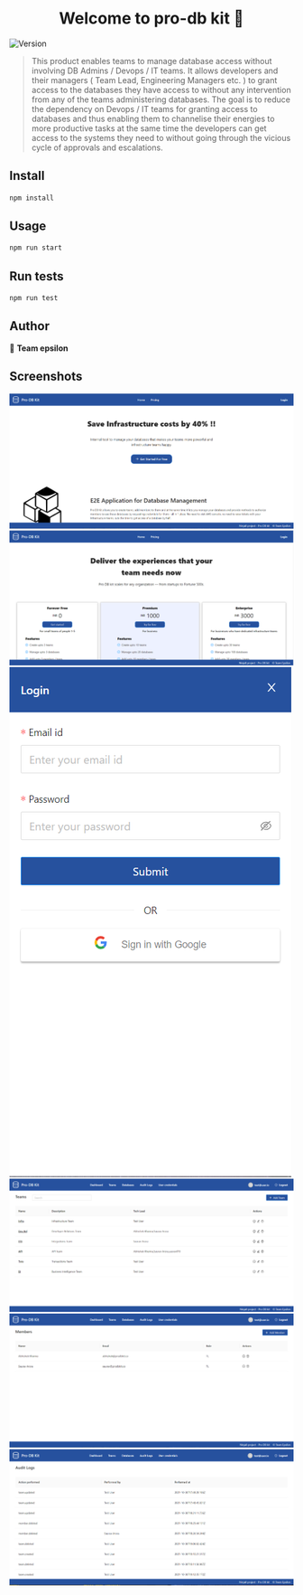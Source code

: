 <h1 align="center">Welcome to pro-db kit 👋</h1>
<p>
  <img alt="Version" src="https://img.shields.io/badge/version-0.1.0-blue.svg?cacheSeconds=2592000" />
</p>

> This product enables teams to manage database access without involving DB Admins / Devops / IT teams. It allows developers and their managers ( Team Lead, Engineering Managers etc. ) to grant access to the databases they have access to without any intervention from any of the teams administering databases. The goal is to reduce the dependency on Devops / IT teams for granting access to databases and thus enabling them to channelise their energies to more productive tasks at the same time the developers can get access to the systems they need to without going through the vicious cycle of approvals and escalations.

## Install

```sh
npm install
```

## Usage

```sh
npm run start
```

## Run tests

```sh
npm run test
```

## Author

👤 **Team epsilon**

## Screenshots

<img alt="Home view" src="/public/home-snap.PNG" />
<img alt="Pricing view" src="/public/pricing-snap.PNG" />
<img alt="Login view" src="/public/login-snap.PNG" />
<img alt="Teams view" src="/public/team-snap.PNG" />
<img alt="Members view" src="/public/member-snap.PNG" />
<img alt="Teams view" src="/public/audit-snap.PNG" />
